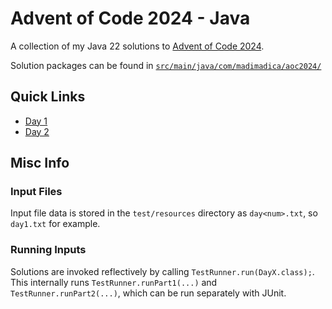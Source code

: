 # Advent of Code 2024 - Java
A collection of my Java 22 solutions to [Advent of Code 2024](https://adventofcode.com/2024).

Solution packages can be found in [`src/main/java/com/madimadica/aoc2024/`](https://github.com/madimadica/aoc-2024/tree/main/src/main/java/com/madimadica/aoc2024)

## Quick Links
* [Day 1](https://github.com/madimadica/aoc-2024/blob/main/src/main/java/com/madimadica/aoc2024/day1/Day1.java)
* [Day 2](https://github.com/madimadica/aoc-2024/blob/main/src/main/java/com/madimadica/aoc2024/day2/Day2.java)

## Misc Info
### Input Files
Input file data is stored in the `test/resources` directory as `day<num>.txt`, so `day1.txt` for example.

### Running Inputs
Solutions are invoked reflectively by calling `TestRunner.run(DayX.class);`. This internally runs `TestRunner.runPart1(...)` and `TestRunner.runPart2(...)`, which can be run separately with JUnit. 
